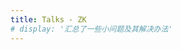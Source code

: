 ```yaml
---
title: Talks - ZK
# display: '汇总了一些小问题及其解决办法'
---
```


<SubNav/>

<ClientOnly>
  <Plum/>
</ClientOnly>

<ListPosts type="talk"/>
